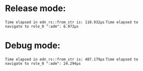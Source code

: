 # Release mode:
`Time elapsed in edn_rs::from_str is: 110.932µs`
`Time elapsed to navigate to role_0 ":adm": 6.972µs`

# Debug mode:
`Time elapsed in edn_rs::from_str is: 487.179µs`
`Time elapsed to navigate to role_0 ":adm": 24.294µs`